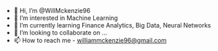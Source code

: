 - 👋 Hi, I’m @WillMckenzie96
- 👀 I’m interested in Machine Learning
- 🌱 I’m currently learning Finance Analytics, Big Data, Neural Networks
- 💞️ I’m looking to collaborate on ...
- 📫 How to reach me - williammckenzie96@gmail.com

<!---
WillMckenzie96/WillMckenzie96 is a ✨ special ✨ repository because its `README.md` (this file) appears on your GitHub profile.
You can click the Preview link to take a look at your changes.
--->
